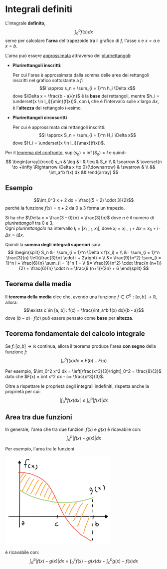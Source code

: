 # Integrali definiti

L'integrale **definito**,
$$\int_a^b f(x)dx$$
serve per calcolare l'**area** del trapezoide tra il grafico di $f$, l'asse $x$ e $x = a$ e $x = b$.

L'area può essere [approssimata](https://www.desmos.com/calculator/7ismmr96z2) attraverso dei [plurirettangoli](https://en.wikipedia.org/wiki/Riemann_sum):
- **Plurirettangoli inscritti**:

	Per cui l'area è approssimata dalla somma delle aree dei rettangoli inscritti nel grafico sottostante a $f$:
	$$I \approx s_n = \sum_{i = 1}^n h_i \Delta x$$
	dove $\Delta x = \frac{b - a}{n}$ è la **base** dei rettangoli, mentre $h_i = \underset{x \in I_i}{\min}(f(x))$, con $I_i$ che è l'intervallo sulle $x$ largo $\Delta x$, è l'**altezza** del rettangolo $i$-esimo.

- **Plurirettangoli circoscritti**

	Per cui è approssimata dai rettangoli inscritti:
	$$I \approx S_n = \sum_{i = 1}^n H_i \Delta x$$
	dove $H_i = \underset{x \in I_i}{\max}(f(x))$.

Per il [teorema del confronto](../../04/01/README.md), $\sup(s_n) = \inf(S_n) = I$ e quindi:
$$
\begin{array}{rcccl}
s_n & \leq & I & \leq & S_n \\
& \searrow & \overset{n \to +\infty \Rightarrow \Delta x \to 0}{\downarrow} & \swarrow & \\
&& \int_a^b f(x) dx &&
\end{array}
$$

## Esempio

$$\int_0^3 x + 2 dx = \frac{(5 + 2) \cdot 3}{2}$$
perchè la funzione $f(x) = x + 2$ da $0$ a $3$ forma un trapezio.

Si ha che $\Delta x = \frac{3 - 0}{n} = \frac{3}{n}$ dove $n$ è il numero di _plurirettangoli_ tra $0$ e $3$. \
Ogni _plurirettangolo_ ha intervallo $I_i = [x_{i - 1}, x_i]$, dove $x_i = x_{i-1} + \Delta x = x_0 + i \cdot \Delta x = i \Delta x$.

Quindi la **somma degli integrali superiori** sarà:
$$
\begin{split}
S_n &= \sum_{i = 1}^n \Delta x f(x_i) = \\
&= \sum_{i = 1}^n \frac{3}{n} \left(\frac{3}{n} \cdot i + 2\right) = \\
&= \frac{9}{n^2} \sum_{i = 1}^n i + \frac{6}{n} \sum_{i = 1}^n 1 = \\
&= \frac{9}{n^2} \cdot \frac{n (n+1)}{2} + \frac{6}{n} \cdot n = \frac{9 (n+1)}{2n} + 6
\end{split}
$$

## Teorema della media

Il **teorema della media** dice che, avendo una funzione $f \in C^0 : [a, b] \to \mathbb{R}$, allora:
$$\exists c \in [a, b] : f(c) = \frac{\int_a^b f(x) dx}{b - a}$$
dove $(b - a) \cdot f(c)$ può essere pensato come **base** per **altezza**.

## Teorema fondamentale del calcolo integrale

Se $f\colon [a, b] \to \mathbb{R}$ continua, allora il teorema produce l'area **con segno** della funzione $f$:
$$\int_a^b f(x) dx = F(b) - F(a)$$

Per esempio, $\int_0^2 x^2 dx = \left[\frac{x^3}{3}\right]_0^2 = \frac{8}{3}$ dato che $F(x) = \int x^2 dx - c= \frac{x^3}{3}$.

Oltre a rispettare le proprietà degli integrali indefiniti, rispetta anche la proprietà per cui:
$$\left|\int_a^b f(x) dx\right| \leq \int_a^b |f(x)| dx$$

## Area tra due funzioni

In generale, l'area che tra due funzioni $f(x)$ e $g(x)$ è ricavabile con:
$$\int_a^b |f(x) - g(x)| dx$$

Per esempio, l'area tra le funzioni

![Area tra due funzioni](assets/01.png)

è ricavabile con:
$$\int_a^b |f(x) - g(x)| dx = \int_a^c f(x) - g(x) dx + \int_c^b g(x) - f(x) dx$$
